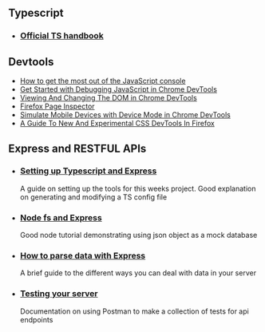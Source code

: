 ## Typescript

- ### [Official TS handbook](https://www.typescriptlang.org/docs/handbook/intro.html) 

## Devtools
- [How to get the most out of the JavaScript console](https://www.freecodecamp.org/news/how-to-get-the-most-out-of-the-javascript-console-b57ca9db3e6d/)
- [Get Started with Debugging JavaScript in Chrome DevTools](https://developers.google.com/web/tools/chrome-devtools/javascript/)  
- [Viewing And Changing The DOM in Chrome DevTools](https://developers.google.com/web/tools/chrome-devtools/dom)
- [Firefox Page Inspector](https://developer.mozilla.org/en-US/docs/Tools/Page_Inspector)
- [Simulate Mobile Devices with Device Mode in Chrome DevTools](https://developers.google.com/web/tools/chrome-devtools/device-mode/)
- [A Guide To New And Experimental CSS DevTools In Firefox](https://www.smashingmagazine.com/2019/10/guide-new-experimental-css-devtools-firefox/)

## Express and  RESTFUL APIs

- ### [Setting up Typescript and Express](https://blog.logrocket.com/how-to-set-up-node-typescript-express/)
  A guide on setting up the tools for this weeks project. Good explanation on generating and modifying a TS config file

- ### [Node fs and Express](https://www.tutorialspoint.com/nodejs/nodejs_restful_api.htm)
  Good node tutorial demonstrating  using json object as a mock database

- ### [How to parse data with Express](https://medium.com/@rldsn/3-ways-of-parsing-parameters-in-express-98404008390d)
  A brief guide to the different ways you can deal with data in your server

- ### [Testing your server](https://learning.postman.com/docs/designing-and-developing-your-api/testing-an-api/)
  Documentation on using Postman to make a collection of tests for api endpoints
